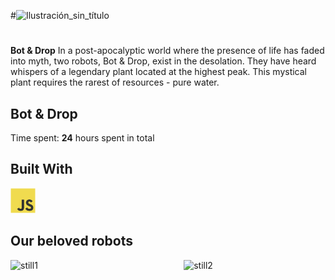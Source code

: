 
#![Ilustración_sin_título](https://github.com/yanelysvelarde/Bot-Drop/assets/95549729/89c0b0fa-dd6f-403d-a903-337d464f99b4)
# 
**Bot & Drop** In a post-apocalyptic world where the presence of life has faded into myth, two robots, Bot & Drop, exist in the desolation. They have heard whispers of a legendary plant located at the highest peak. This mystical plant requires the rarest of resources - pure water. 


## Bot & Drop



Time spent: **24** hours spent in total
 

## Built With
<p align="left">
 <a href="https://developer.mozilla.org/en-US/docs/Web/JavaScript" target="_blank"> <img src="https://raw.githubusercontent.com/devicons/devicon/master/icons/javascript/javascript-original.svg" alt="javascript" width="40" height="40"/> </a>
</p>

## Our beloved robots

<div style="display: flex; justify-content: space-between;">
    <img src="https://github.com/yanelysvelarde/Bot-Drop/assets/95549729/360bc60f-e5c2-48f3-ac09-70e7e18fef53" alt="still1" width="45%" />
    <img src="https://github.com/yanelysvelarde/Bot-Drop/assets/95549729/f8ed80be-5ab5-4749-89b7-5143864d9f23" alt="still2" width="45%" />
</div>


  

##

 
